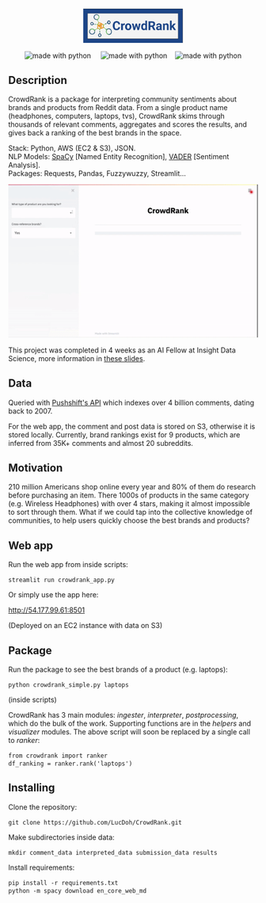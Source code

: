 <p align="center">
<img width="40%" src='static/CrowdRank_Logo.png'>
</p>
<p align="center">
<img src="https://img.shields.io/badge/python-3.6-blue.svg?style=flat" alt="made with python"> &nbsp;&nbsp;&nbsp;
<img src="https://img.shields.io/badge/code%20style-black-000000.svg?style=flat" alt="made with python">&nbsp;&nbsp;&nbsp;
<img src="https://img.shields.io/badge/license-MIT-400080.svg?style=flat" alt="made with python"> 
</p>

## Description
CrowdRank is a package for interpreting community sentiments about brands and products from Reddit data. From a single product name (headphones, computers, laptops, tvs), CrowdRank skims through thousands of relevant comments, aggregates and scores the results, and gives back a ranking of the best brands in the space.


Stack: Python, AWS (EC2 & S3), JSON.  
NLP Models: [SpaCy](https://github.com/explosion/spaCy) [Named Entity Recognition], [VADER](https://github.com/cjhutto/vaderSentiment) [Sentiment Analysis].    
Packages: Requests, Pandas, Fuzzywuzzy, Streamlit...  

![CrowdRank App](static/CrowdRank_headphones.gif)

This project was completed in 4 weeks as an AI Fellow at Insight Data Science, more information in [these slides](https://docs.google.com/presentation/d/1WD1oYS2C91xizfJuv1zhWhu-tA53MBWnLTIYSArWMA8/edit?usp=sharing).

## Data
Queried with [Pushshift's API](https://reddit-api.readthedocs.io/en/latest/) which indexes over 4 billion comments, dating back to 2007.  

For the web app, the comment and post data is stored on S3, otherwise it is stored locally. Currently, brand rankings exist for 9 products, which are inferred from 35K+ comments and almost 20 subreddits.

## Motivation
210 million Americans shop online every year and 80% of them do research before purchasing an item. There 1000s of products in the same category (e.g. Wireless Headphones) with over 4 stars, making it almost impossible to sort through them. What if we could tap into the collective knowledge of communities, to help users quickly choose the best brands and products?

## Web app
Run the web app from inside scripts:  

    streamlit run crowdrank_app.py

Or simply use the app here:   

http://54.177.99.61:8501  

(Deployed on an EC2 instance with data on S3)  

## Package
Run the package to see the best brands of a product (e.g. laptops):

    python crowdrank_simple.py laptops

(inside scripts)

CrowdRank has 3 main modules: *ingester*, *interpreter*, *postprocessing*, which do the bulk of the work. Supporting functions are in the *helpers* and *visualizer* modules. The above script will soon be replaced by a single call to *ranker*:

    from crowdrank import ranker  
    df_ranking = ranker.rank('laptops')  

## Installing
Clone the repository:  

    git clone https://github.com/LucDoh/CrowdRank.git  

Make subdirectories inside data:  

    mkdir comment_data interpreted_data submission_data results

Install requirements:  

    pip install -r requirements.txt  
    python -m spacy download en_core_web_md

